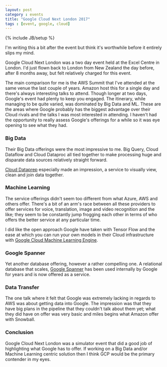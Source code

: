 ```yaml
---
layout: post
category : events
title: "Google Cloud Next London 2017"
tags : [event, google, cloud]
---
```

{% include JB/setup %}

I'm writing this a bit after the event but think it's worthwhile before it entirely slips my mind.

Google Cloud Next London was a two day event held at the Excel Centre in London. I'd just flown back to London from New Zealand the day before, after 8 months away, but felt relatively charged for this event.

The main comparison for me is the AWS Summit that I've attended at the same venue the last couple of years. Amazon host this for a single day and there's always interesting talks to attend. Though longer at two days, Google's event had plenty to keep you engaged. The itinerary, while managing to be quite varied, was dominated by Big Data and ML. These are the areas where Google probably has the biggest advantage over their Cloud rivals and the talks I was most interested in attending. I haven't had the opportunity to really assess Google's offerings for a while so it was eye opening to see what they had.

### Big Data
Their Big Data offerings were the most impressive to me. Big Query, Cloud Dataflow and Cloud Dataproc all tied together to make processing huge and disparate data sources relatively straight forward.

[Cloud Dataprep](https://cloud.google.com/dataprep/) especially made an impression, a service to visually view, clean and join data together.

### Machine Learning
The service offerings didn't seem too different from what Azure, AWS and others offer. There's a bit of an arm's race between all these providers to offer services for voice, translation, image and video recognition and the like; they seem to be constantly jump frogging each other in terms of who offers the better service at any particular time.

I did like the open approach Google have taken with Tensor Flow and the ease at which you can run your own models in their Cloud infrastructure with [Google Cloud Machine Learning Engine](https://cloud.google.com/ml-engine/).

### Google Spanner
Yet another database offering, however a rather compelling one. A relational database that scales, [Google Spanner](https://cloud.google.com/spanner/) has been used internally by Google for years and is now offered as a service.

### Data Transfer
The one talk where it felt that Google was extremely lacking in regards to AWS was about getting data into Google. The impression was that they have big plans in the pipeline that they couldn't talk about them yet; what they did have on offer was very basic and miles begins what Amazon offer with Snowball.

### Conclusion
Google Cloud Next London was a simulator event that did a good job of highlighting what Google has to offer. If working on a Big Data and/or Machine Learning centric solution then I think GCP would be the primary contender in my eyes.
